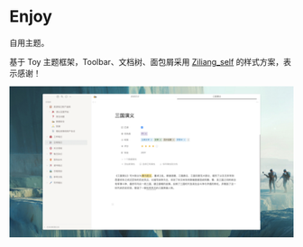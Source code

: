# Enjoy

自用主题。

基于 Toy 主题框架，Toolbar、文档树、面包屑采用 [Ziliang_self](https://github.com/zilianghm/ziliang_self) 的样式方案，表示感谢！

![preview](https://raw.githubusercontent.com/langzhou/enjoy-theme-for-siyuan/main/preview.png?token=GHSAT0AAAAAABUPXBTMWFEVXQLTT5O4WQYGYUDRGDA)
